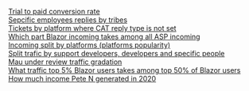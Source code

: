 [Trial to paid conversion rate](http://ubuntu-support.corp.devexpress.com/CustomersActivity/dd256de5b2e7c72631e1d8572f743d32)<br>
[Sepcific employees replies by tribes](http://ubuntu-support.corp.devexpress.com/CustomersActivity/0eb23c14d59d3ff0d9474d5b0b0c11e2)<br>
[Tickets by platform where CAT reply type is not set](http://ubuntu-support.corp.devexpress.com/CustomersActivity/facffc795e09ec8347f45844f6011331)<br>
[Which part Blazor incoming takes among all ASP incoming](http://ubuntu-support.corp.devexpress.com/CustomersActivity/481a2ea8400df4a26340933741ec3a7a)<br>
[Incoming split by platforms (platforms popularity)](http://ubuntu-support.corp.devexpress.com/CustomersActivity/77f53f9a1decbbc5d89e426260af6937)<br>
[Split trafic by support developers, developers and specific people](http://ubuntu-support.corp.devexpress.com/CustomersActivity/0f5855948ebf968368123209c2b1f450)<br>
[Mau under review traffic gradation](http://ubuntu-support.corp.devexpress.com/CustomersActivity/74ede7402a33232e6429a8a99bd42210)<br>
[What traffic top 5% Blazor users takes among top 50% of Blazor users](http://ubuntu-support.corp.devexpress.com/CustomersActivity/bb69c4dd10d358c2181ec7be722b2017)<br>
[How much income Pete N generated in 2020](http://ubuntu-support.corp.devexpress.com/CustomersActivity/a385ff31d98a649505305581730ec735)